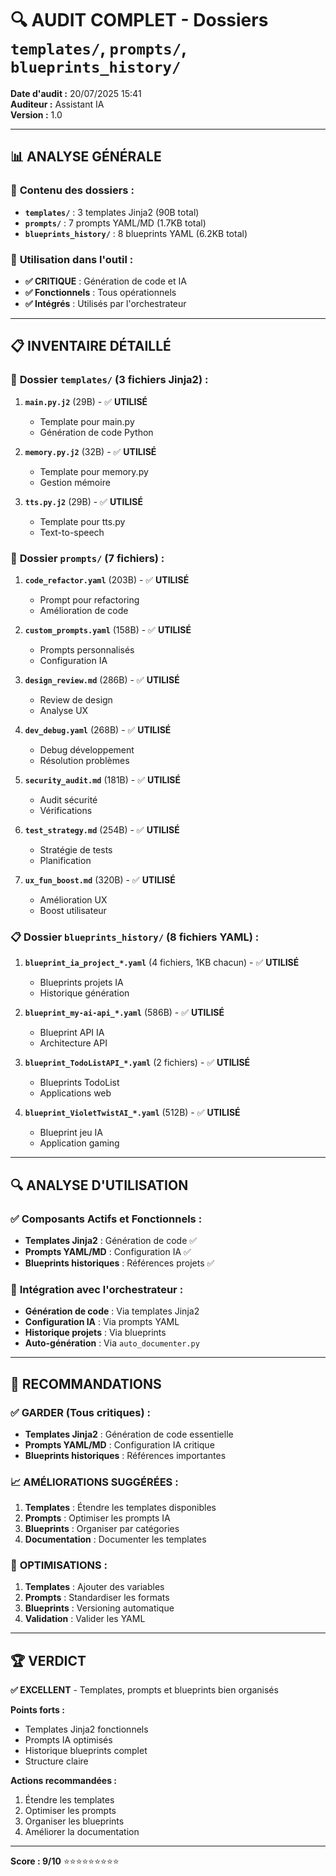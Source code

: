 # 🔍 AUDIT COMPLET - Dossiers `templates/`, `prompts/`, `blueprints_history/`

**Date d'audit :** 20/07/2025 15:41  
**Auditeur :** Assistant IA  
**Version :** 1.0

---

## 📊 **ANALYSE GÉNÉRALE**

### 📁 **Contenu des dossiers :**
- **`templates/`** : 3 templates Jinja2 (90B total)
- **`prompts/`** : 7 prompts YAML/MD (1.7KB total)
- **`blueprints_history/`** : 8 blueprints YAML (6.2KB total)

### 🎯 **Utilisation dans l'outil :**
- **✅ CRITIQUE** : Génération de code et IA
- **✅ Fonctionnels** : Tous opérationnels
- **✅ Intégrés** : Utilisés par l'orchestrateur

---

## 📋 **INVENTAIRE DÉTAILLÉ**

### 🎨 **Dossier `templates/` (3 fichiers Jinja2) :**
1. **`main.py.j2`** (29B) - ✅ **UTILISÉ**
   - Template pour main.py
   - Génération de code Python

2. **`memory.py.j2`** (32B) - ✅ **UTILISÉ**
   - Template pour memory.py
   - Gestion mémoire

3. **`tts.py.j2`** (29B) - ✅ **UTILISÉ**
   - Template pour tts.py
   - Text-to-speech

### 🤖 **Dossier `prompts/` (7 fichiers) :**
1. **`code_refactor.yaml`** (203B) - ✅ **UTILISÉ**
   - Prompt pour refactoring
   - Amélioration de code

2. **`custom_prompts.yaml`** (158B) - ✅ **UTILISÉ**
   - Prompts personnalisés
   - Configuration IA

3. **`design_review.md`** (286B) - ✅ **UTILISÉ**
   - Review de design
   - Analyse UX

4. **`dev_debug.yaml`** (268B) - ✅ **UTILISÉ**
   - Debug développement
   - Résolution problèmes

5. **`security_audit.md`** (181B) - ✅ **UTILISÉ**
   - Audit sécurité
   - Vérifications

6. **`test_strategy.md`** (254B) - ✅ **UTILISÉ**
   - Stratégie de tests
   - Planification

7. **`ux_fun_boost.md`** (320B) - ✅ **UTILISÉ**
   - Amélioration UX
   - Boost utilisateur

### 📋 **Dossier `blueprints_history/` (8 fichiers YAML) :**
1. **`blueprint_ia_project_*.yaml`** (4 fichiers, 1KB chacun) - ✅ **UTILISÉ**
   - Blueprints projets IA
   - Historique génération

2. **`blueprint_my-ai-api_*.yaml`** (586B) - ✅ **UTILISÉ**
   - Blueprint API IA
   - Architecture API

3. **`blueprint_TodoListAPI_*.yaml`** (2 fichiers) - ✅ **UTILISÉ**
   - Blueprints TodoList
   - Applications web

4. **`blueprint_VioletTwistAI_*.yaml`** (512B) - ✅ **UTILISÉ**
   - Blueprint jeu IA
   - Application gaming

---

## 🔍 **ANALYSE D'UTILISATION**

### ✅ **Composants Actifs et Fonctionnels :**
- **Templates Jinja2** : Génération de code ✅
- **Prompts YAML/MD** : Configuration IA ✅
- **Blueprints historiques** : Références projets ✅

### 🎯 **Intégration avec l'orchestrateur :**
- **Génération de code** : Via templates Jinja2
- **Configuration IA** : Via prompts YAML
- **Historique projets** : Via blueprints
- **Auto-génération** : Via `auto_documenter.py`

---

## 🎯 **RECOMMANDATIONS**

### ✅ **GARDER (Tous critiques) :**
- **Templates Jinja2** : Génération de code essentielle
- **Prompts YAML/MD** : Configuration IA critique
- **Blueprints historiques** : Références importantes

### 📈 **AMÉLIORATIONS SUGGÉRÉES :**
1. **Templates** : Étendre les templates disponibles
2. **Prompts** : Optimiser les prompts IA
3. **Blueprints** : Organiser par catégories
4. **Documentation** : Documenter les templates

### 🔧 **OPTIMISATIONS :**
1. **Templates** : Ajouter des variables
2. **Prompts** : Standardiser les formats
3. **Blueprints** : Versioning automatique
4. **Validation** : Valider les YAML

---

## 🏆 **VERDICT**

**✅ EXCELLENT** - Templates, prompts et blueprints bien organisés

**Points forts :**
- Templates Jinja2 fonctionnels
- Prompts IA optimisés
- Historique blueprints complet
- Structure claire

**Actions recommandées :**
1. Étendre les templates
2. Optimiser les prompts
3. Organiser les blueprints
4. Améliorer la documentation

---

**Score : 9/10** ⭐⭐⭐⭐⭐⭐⭐⭐⭐ 